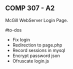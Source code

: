 ## COMP 307 - A2
McGill WebServer Login Page.

#to-dos
* Fix login
* Redirection to page.php
* Record sessions in mysql
* Encrypt password json
* Ofruscate login.js
